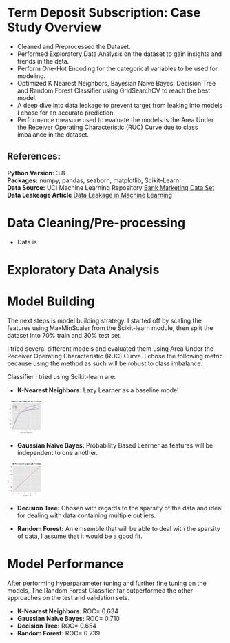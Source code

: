 # Term Deposit Subscription: Case Study Overview

- Cleaned and Preprocessed the Dataset.
- Performed Exploratory Data Analysis on the dataset to gain insights and trends in the data.
- Perform One-Hot Encoding for the categorical variables to be used for modeling.
- Optimized K Nearest Neighbors, Bayesian Naive Bayes, Decision Tree and Random Forest Classifier using GridSearchCV to reach the best model.
- A deep dive into data leakage to prevent target from leaking into models I chose for an accurate prediction.
- Performance measure used to evaluate the models is the Area Under the Receiver Operating Characteristic (RUC) Curve due to class imbalance in the dataset.


## References:
**Python Version:** 3.8<br/>
**Packages:** numpy, pandas, seaborn, matplotlib, Scikit-Learn<br/>
**Data Source:**  UCI Machine Learning Repository [Bank Marketing Data Set](https://archive.ics.uci.edu/ml/datasets/Bank+Marketing)<br/>
**Data Leakeage Article** [Data Leakage in Machine Learning](https://towardsdatascience.com/data-leakage-in-machine-learning-6161c167e8ba)<br/>

# Data Cleaning/Pre-processing

- Data is 

# Exploratory Data Analysis


# Model Building

The next steps is model building strategy. I started off by scaling the features using MaxMinScaler from the Scikit-learn module, then split the dataset into 70% train and 30% test set. 

I tried several different models and evaluated them using Area Under the Receiver Operating Characteristic (RUC) Curve. I chose the following metric because using the method as such will be robust to class imbalance.

Classifier I tried using Scikit-learn are:

- **K-Nearest Neighbors:** Lazy Learner as a baseline model

<img src="https://github.com/roywong96/termDepositSubscription/blob/master/images/knn_performance.png" width="80" height="80">

- **Gaussian Naive Bayes:** Probability Based Learner as features will be independent to one another.


<img src="https://github.com/roywong96/termDepositSubscription/blob/master/images/nb_performance.png" width="80" height="80">


- **Decision Tree:** Chosen with regards to the sparsity of the data and ideal for dealing with data containing multiple outliers.



- **Random Forest:** An emsemble that will be able to deal with the sparsity of data, I assume that it would be a good fit.


# Model Performance

After performing hyperparameter tuning and further fine tuning on the models, The Random Forest Classifier far outperformed the other approaches on the test and validation sets.

- **K-Nearest Neighbors:** ROC= 0.634
- **Gaussian Naive Bayes:** ROC= 0.710
- **Decision Tree:** ROC= 0.654
- **Random Forest:** ROC= 0.739




